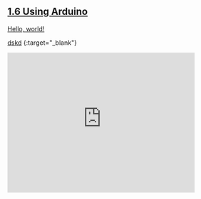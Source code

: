 
## [1.6 Using Arduino](https://123d.circuits.io/circuits/996751-1-6-using-arduino/embed#breadboard)


<a href="https://123d.circuits.io/circuits/996751-1-6-using-arduino/embed#breadboard" target="_blank">Hello, world!</a>


[dskd](https://123d.circuits.io/circuits/996751-1-6-using-arduino/embed#breadboard) {:target="_blank"}


<iframe width="420" height="315" src="http://www.youtube.com/embed/dQw4w9WgXcQ" frameborder="0" allowfullscreen></iframe>
